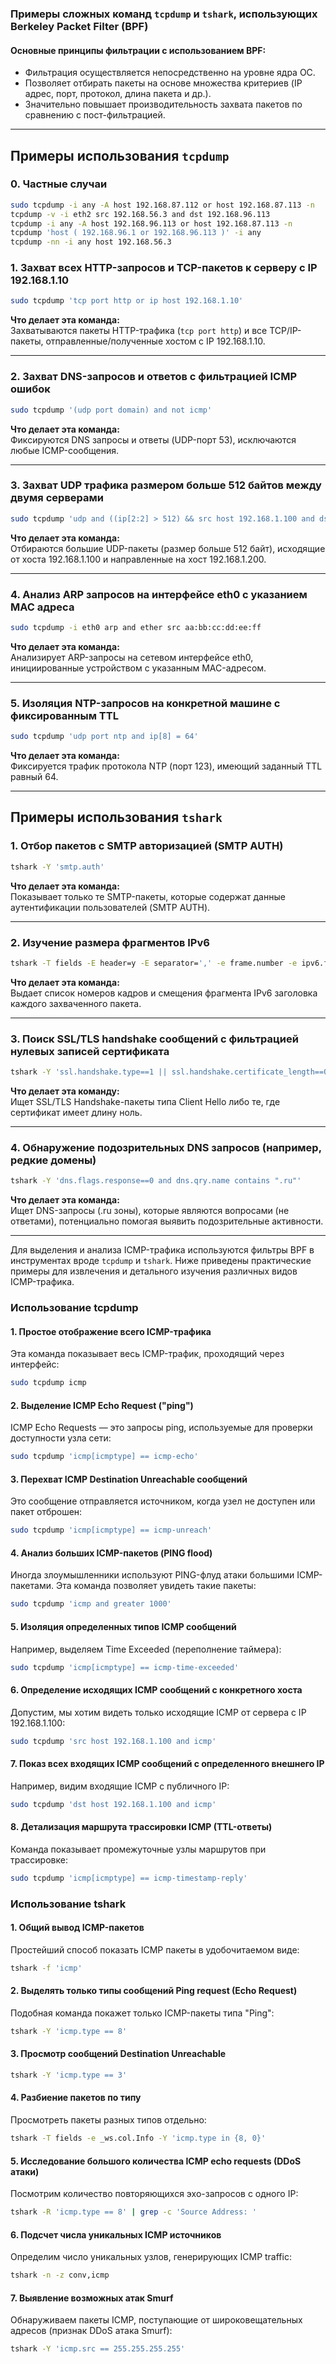 ### Примеры сложных команд `tcpdump` и `tshark`, использующих Berkeley Packet Filter (BPF)

#### Основные принципы фильтрации с использованием BPF:
- Фильтрация осуществляется непосредственно на уровне ядра ОС.
- Позволяет отбирать пакеты на основе множества критериев (IP адрес, порт, протокол, длина пакета и др.).
- Значительно повышает производительность захвата пакетов по сравнению с пост-фильтрацией.

---

## Примеры использования `tcpdump`

### 0. Частные случаи
```bash
sudo tcpdump -i any -A host 192.168.87.112 or host 192.168.87.113 -n
tcpdump -v -i eth2 src 192.168.56.3 and dst 192.168.96.113
tcpdump -i any -A host 192.168.96.113 or host 192.168.87.113 -n
tcpdump 'host ( 192.168.96.1 or 192.168.96.113 )' -i any
tcpdump -nn -i any host 192.168.56.3
```

### 1. Захват всех HTTP-запросов и TCP-пакетов к серверу с IP 192.168.1.10
```bash
sudo tcpdump 'tcp port http or ip host 192.168.1.10'
```
**Что делает эта команда:**  
Захватываются пакеты HTTP-трафика (`tcp port http`) и все TCP/IP-пакеты, отправленные/полученные хостом с IP 192.168.1.10.

---

### 2. Захват DNS-запросов и ответов с фильтрацией ICMP ошибок
```bash
sudo tcpdump '(udp port domain) and not icmp'
```
**Что делает эта команда:**  
Фиксируются DNS запросы и ответы (UDP-порт 53), исключаются любые ICMP-сообщения.

---

### 3. Захват UDP трафика размером больше 512 байтов между двумя серверами
```bash
sudo tcpdump 'udp and ((ip[2:2] > 512) && src host 192.168.1.100 and dst host 192.168.1.200)'
```
**Что делает эта команда:**  
Отбираются большие UDP-пакеты (размер больше 512 байт), исходящие от хоста 192.168.1.100 и направленные на хост 192.168.1.200.

---

### 4. Анализ ARP запросов на интерфейсе eth0 с указанием MAC адреса
```bash
sudo tcpdump -i eth0 arp and ether src aa:bb:cc:dd:ee:ff
```
**Что делает эта команда:**  
Анализирует ARP-запросы на сетевом интерфейсе eth0, инициированные устройством с указанным MAC-адресом.

---

### 5. Изоляция NTP-запросов на конкретной машине с фиксированным TTL
```bash
sudo tcpdump 'udp port ntp and ip[8] = 64' 
```
**Что делает эта команда:**  
Фиксируется трафик протокола NTP (порт 123), имеющий заданный TTL равный 64.

---

## Примеры использования `tshark`

### 1. Отбор пакетов с SMTP авторизацией (SMTP AUTH)
```bash
tshark -Y 'smtp.auth'
```
**Что делает эта команда:**  
Показывает только те SMTP-пакеты, которые содержат данные аутентификации пользователей (SMTP AUTH).

---

### 2. Изучение размера фрагментов IPv6
```bash
tshark -T fields -E header=y -E separator=',' -e frame.number -e ipv6.fragment_offset 'ipv6'
```
**Что делает эта команда:**  
Выдает список номеров кадров и смещения фрагмента IPv6 заголовка каждого захваченного пакета.

---

### 3. Поиск SSL/TLS handshake сообщений с фильтрацией нулевых записей сертификата
```bash
tshark -Y 'ssl.handshake.type==1 || ssl.handshake.certificate_length==0'
```
**Что делает эта команду:**  
Ищет SSL/TLS Handshake-пакеты типа Client Hello либо те, где сертификат имеет длину ноль.

---

### 4. Обнаружение подозрительных DNS запросов (например, редкие домены)
```bash
tshark -Y 'dns.flags.response==0 and dns.qry.name contains ".ru"'
```
**Что делает эта команда:**  
Ищет DNS-запросы (.ru зоны), которые являются вопросами (не ответами), потенциально помогая выявить подозрительные активности.

---

Для выделения и анализа ICMP-трафика используются фильтры BPF в инструментах вроде `tcpdump` и `tshark`. Ниже приведены практические примеры для извлечения и детального изучения различных видов ICMP-трафика.

### Использование **tcpdump**

#### 1. Простое отображение всего ICMP-трафика
Эта команда показывает весь ICMP-трафик, проходящий через интерфейс:
```bash
sudo tcpdump icmp
```

#### 2. Выделение ICMP Echo Request ("ping")
ICMP Echo Requests — это запросы ping, используемые для проверки доступности узла сети:
```bash
sudo tcpdump 'icmp[icmptype] == icmp-echo'
```

#### 3. Перехват ICMP Destination Unreachable сообщений
Это сообщение отправляется источником, когда узел не доступен или пакет отброшен:
```bash
sudo tcpdump 'icmp[icmptype] == icmp-unreach'
```

#### 4. Анализ больших ICMP-пакетов (PING flood)
Иногда злоумышленники используют PING-флуд атаки большими ICMP-пакетами. Эта команда позволяет увидеть такие пакеты:
```bash
sudo tcpdump 'icmp and greater 1000'
```

#### 5. Изоляция определенных типов ICMP сообщений
Например, выделяем Time Exceeded (переполнение таймера):
```bash
sudo tcpdump 'icmp[icmptype] == icmp-time-exceeded'
```

#### 6. Определение исходящих ICMP сообщений с конкретного хоста
Допустим, мы хотим видеть только исходящие ICMP от сервера с IP 192.168.1.100:
```bash
sudo tcpdump 'src host 192.168.1.100 and icmp'
```

#### 7. Показ всех входящих ICMP сообщений с определенного внешнего IP
Например, видим входящие ICMP с публичного IP:
```bash
sudo tcpdump 'dst host 192.168.1.100 and icmp'
```

#### 8. Детализация маршрута трассировки ICMP (TTL-ответы)
Команда показывает промежуточные узлы маршрутов при трассировке:
```bash
sudo tcpdump 'icmp[icmptype] == icmp-timestamp-reply'
```

### Использование **tshark**

#### 1. Общий вывод ICMP-пакетов
Простейший способ показать ICMP пакеты в удобочитаемом виде:
```bash
tshark -f 'icmp'
```

#### 2. Выделять только типы сообщений Ping request (Echo Request)
Подобная команда покажет только ICMP-пакеты типа "Ping":
```bash
tshark -Y 'icmp.type == 8'
```

#### 3. Просмотр сообщений Destination Unreachable
```bash
tshark -Y 'icmp.type == 3'
```

#### 4. Разбиение пакетов по типу
Просмотреть пакеты разных типов отдельно:
```bash
tshark -T fields -e _ws.col.Info -Y 'icmp.type in {8, 0}'
```

#### 5. Исследование большого количества ICMP echo requests (DDoS атаки)
Посмотрим количество повторяющихся эхо-запросов с одного IP:
```bash
tshark -R 'icmp.type == 8' | grep -c 'Source Address: '
```

#### 6. Подсчет числа уникальных ICMP источников
Определим число уникальных узлов, генерирующих ICMP traffic:
```bash
tshark -n -z conv,icmp
```

#### 7. Выявление возможных атак Smurf
Обнаруживаем пакеты ICMP, поступающие от широковещательных адресов (признак DDoS атака Smurf):
```bash
tshark -Y 'icmp.src == 255.255.255.255'
```




